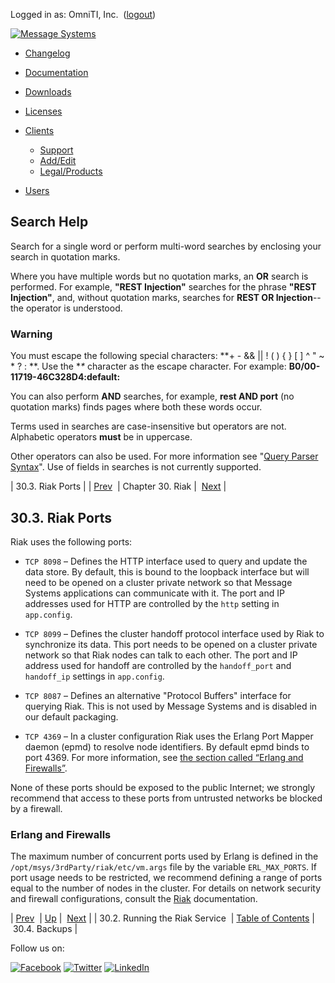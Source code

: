 Logged in as: OmniTI, Inc.  ([logout](https://support.messagesystems.com/logout.php))

[![Message Systems](https://support.messagesystems.com/images/ms-white205.png)](https://support.messagesystems.com/start.php) 

*   [Changelog](https://support.messagesystems.com/start.php?show=changelog)
*   [Documentation](https://support.messagesystems.com/docs/)
*   [Downloads](https://support.messagesystems.com/start.php)

*   [Licenses](https://support.messagesystems.com/license_summary.php)
*   <a href="">Clients</a>
    *   [Support](https://support.messagesystems.com/cs.php)
    *   [Add/Edit](https://support.messagesystems.com/edit_client.php)
    *   [Legal/Products](https://support.messagesystems.com/edit_products.php)
*   [Users](https://support.messagesystems.com/edit_customer.php)

## Search Help

Search for a single word or perform multi-word searches by enclosing your search in quotation marks.

Where you have multiple words but no quotation marks, an **OR** search is performed. For example, **"REST Injection"** searches for the phrase **"REST Injection"**, and, without quotation marks, searches for **REST OR Injection**--the operator is understood.

### Warning

You must escape the following special characters: **+ - && || ! ( ) { } [ ] ^ " ~ * ? : \**. Use the **\** character as the escape character. For example: **B0/00-11719-46C328D4\:default\:**

You can also perform **AND** searches, for example, **rest AND port** (no quotation marks) finds pages where both these words occur.

Terms used in searches are case-insensitive but operators are not. Alphabetic operators **must** be in uppercase.

Other operators can also be used. For more information see "[Query Parser Syntax](https://lucene.apache.org/core/old_versioned_docs/versions/3_0_0/queryparsersyntax.html)". Use of fields in searches is not currently supported.

| 30.3. Riak Ports |
| [Prev](riak.service.php)  | Chapter 30. Riak |  [Next](operations.riak.backups.php) |

## 30.3. Riak Ports

Riak uses the following ports:

*   `TCP 8098` – Defines the HTTP interface used to query and update the data store. By default, this is bound to the loopback interface but will need to be opened on a cluster private network so that Message Systems applications can communicate with it. The port and IP addresses used for HTTP are controlled by the `http` setting in `app.config`.

*   `TCP 8099` – Defines the cluster handoff protocol interface used by Riak to synchronize its data. This port needs to be opened on a cluster private network so that Riak nodes can talk to each other. The port and IP address used for handoff are controlled by the `handoff_port` and `handoff_ip` settings in `app.config`.

*   `TCP 8087` – Defines an alternative "Protocol Buffers" interface for querying Riak. This is not used by Message Systems and is disabled in our default packaging.

*   `TCP 4369` – In a cluster configuration Riak uses the Erlang Port Mapper daemon (epmd) to resolve node identifiers. By default epmd binds to port 4369\. For more information, see [the section called “Erlang and Firewalls”](operations.riak.ports.php#operations.riak.ports.erlang "Erlang and Firewalls").

None of these ports should be exposed to the public Internet; we strongly recommend that access to these ports from untrusted networks be blocked by a firewall.

### Erlang and Firewalls

The maximum number of concurrent ports used by Erlang is defined in the `/opt/msys/3rdParty/riak/etc/vm.args` file by the variable `ERL_MAX_PORTS`. If port usage needs to be restricted, we recommend defining a range of ports equal to the number of nodes in the cluster. For details on network security and firewall configurations, consult the [Riak](http://http://docs.basho.com/riak/latest/) documentation.

| [Prev](riak.service.php)  | [Up](riak.php) |  [Next](operations.riak.backups.php) |
| 30.2. Running the Riak Service  | [Table of Contents](index.php) |  30.4. Backups |

Follow us on:

[![Facebook](https://support.messagesystems.com/images/icon-facebook.png)](http://www.facebook.com/messagesystems) [![Twitter](https://support.messagesystems.com/images/icon-twitter.png)](http://twitter.com/#!/MessageSystems) [![LinkedIn](https://support.messagesystems.com/images/icon-linkedin.png)](http://www.linkedin.com/company/message-systems)